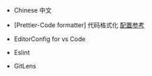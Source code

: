 - Chinese 中文

- [Prettier-Code formatter] 代码格式化 [配置参考](https://blog.csdn.net/weixin_40766882/article/details/90168517)

- EditorConfig for vs Code

- Eslint

- GitLens

